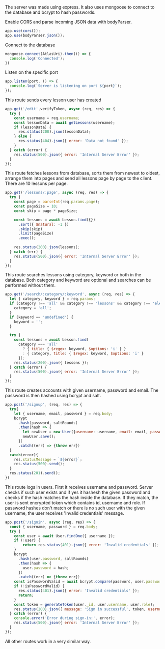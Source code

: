 The server was made using express. It also uses mongoose to connect to the database and bcrypt to hash passwords.

Enable CORS and parse incoming JSON data with bodyParser.
```javascript
app.use(cors());
app.use(bodyParser.json());
```

Connect to the database
```javascript
mongoose.connect(AtlasUri).then(() => {
  console.log('Connected');
})
```

Listen on the specific port
```javascript
app.listen(port, () => {
  console.log(`Server is listening on port ${port}`);
});
```

This route sends every lesson user has created
```javascript
app.get('/edit',verifyToken, async (req, res) => {
  try {
    const username = req.username;
    const lessonData = await getLessons(username);
    if (lessonData) {
      res.status(200).json(lessonData);
    } else {
      res.status(404).json({ error: 'Data not found' });
    }
  } catch (error) {
    res.status(500).json({ error: 'Internal Server Error' });
  }
});
```

This route fetches lessons from database, sorts them from newest to oldest, arrange them into pages and send all
lessons page by page to the client. There are 10 lessons per page.
```javascript
app.get('/lessons/:page', async (req, res) => {
  try {
    const page = parseInt(req.params.page);
    const pageSize = 10;
    const skip = page * pageSize;

    const lessons = await Lesson.find({})
      .sort({ $natural: -1 })
      .skip(skip)
      .limit(pageSize)
      .exec();
    
    res.status(200).json(lessons);
  } catch (err) {
    res.status(500).json({ error: 'Internal Server Error' });
  }
});
```

This route searches lessons using category, keyword or both in the database. Both category and keyword are optional and searches
can be performed without them.
```javascript
app.get('/search/:category/:keyword', async (req, res) => {
  let { category, keyword } = req.params;
  if (category !== 'all' && category !== 'lessons' && category !== 'electric-components' && category !== 'microcontrollers') {
    category = 'all';
  }
  if (keyword == 'undefined') {
    keyword = '';
  }

  try {
    const lessons = await Lesson.find(
      category === 'all'
        ? { title: { $regex: keyword, $options: 'i' } }
        : { category, title: { $regex: keyword, $options: 'i' }
      });
    res.status(200).json({ lessons });
  } catch (error) {
    res.status(500).json({ error: 'Internal Server Error' });
  }
});
```

This route creates accounts with given username, password and email. The password is then hashed using bcrypt and salt.
```javascript
app.post('/signup', (req, res) => {
  try{
    let { username, email, password } = req.body;
    bcrypt
      .hash(password, saltRounds)
      .then(hash => {
        let newUser = new User({username: username, email: email, password: hash})
        newUser.save();
      })
      .catch((err) => {throw err})
  }
  catch(error){
    res.statusMessage = `${error}`;
    res.status(500).send();
  }
  res.status(201).send();
})
```

This route logs in users. First it receives username and password. Server checks if such user exists and if yes it hashesh the given
password and checks if the hash matches the hash inside the database. If they match, the user is sent encrypted token which contains
id, username and role. If password hashes don't match or there is no such user with the given username, the user receives 'Invalid
credentials' message.
```javascript
app.post('/signin', async (req, res) => {
  const { username, password } = req.body;
  try {
    const user = await User.findOne({ username });
    if (!user) {
        return res.status(401).json({ error: 'Invalid credentials' });
    }
    bcrypt
      .hash(user.password, saltRounds)
      .then(hash => {
        user.password = hash;
      })
      .catch((err) => {throw err})
    const isPasswordValid = await bcrypt.compare(password, user.password);
    if (!isPasswordValid) {
      res.status(401).json({ error: 'Invalid credentials' });
      return;
    }
    const token = generateToken(user._id, user.username, user.role);
    res.status(200).json({ message: 'Sign in successful', token, username: user.username });
  } catch (error) {
    console.error('Error during sign-in:', error);
    res.status(500).json({ error: 'Internal Server Error' });
  }
});
```

All other routes work in a very similar way.